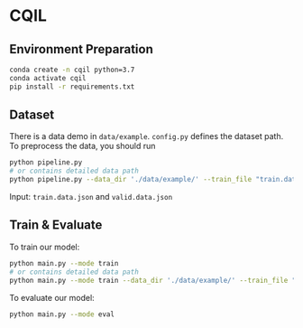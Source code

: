 # CQIL
## Environment Preparation
```bash
conda create -n cqil python=3.7
conda activate cqil
pip install -r requirements.txt

```
## Dataset
There is a data demo in `data/example`. `config.py` defines the dataset path.
To preprocess the data, you should run
```bash
python pipeline.py
# or contains detailed data path
python pipeline.py --data_dir './data/example/' --train_file "train.data_origin.json" --valid_file "valid.data_origin.json" --eval_file "eval.json" > log/pipeline.log
```
Input: `train.data.json` and `valid.data.json`

## Train & Evaluate
  To train our model:
   ```bash
   python main.py --mode train 
   # or contains detailed data path
   python main.py --mode train --data_dir './data/example/' --train_file "train.data_origin.json" --valid_file "valid.data_origin.json" --eval_file "eval.json"
   ```   
   
  To evaluate our model:
   ```bash
   python main.py --mode eval
   ``` 
